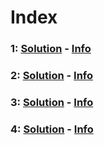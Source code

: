 # Index

### 1: [Solution](challenges/Google/problem1/Solution.java) - [Info](challenges/Google/problem1/README.md)

### 2: [Solution](challenges/Uber/problem2/solution.py) - [Info](challenges/Uber/problem2/README.md)

### 3: [Solution](challenges/Google/problem3/solution.py) - [Info](challenges/Google/problem3/README.md)

### 4: [Solution](challenges/Stripe/problem4/solution.js) - [Info](challenges/Stripe/problem4/README.md)